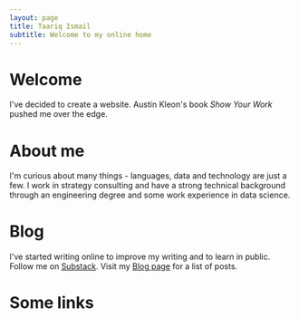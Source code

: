 ```yaml
---
layout: page
title: Taariq Ismail
subtitle: Welcome to my online home
---
```


# Welcome
I've decided to create a website. Austin Kleon's book *Show Your Work* pushed me over the edge.

# About me
I'm curious about many things - languages, data and technology are just a few. I work in strategy consulting and have a strong technical background through an engineering degree and some work experience in data science.  

# Blog
I've started writing online to improve my writing and to learn in public. Follow me on <a href="https://taariq.substack.com" target="_blank">Substack</a>. Visit my [Blog page](https://www.taariqismail.com/blog) for a list of posts.

# Some links
